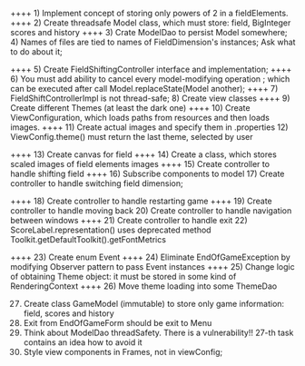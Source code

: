 ++++ 1) Implement concept of storing only powers of 2 in a fieldElements.
++++ 2) Create threadsafe Model class, which must store: field, BigInteger scores and history
++++ 3) Crate ModelDao to persist Model somewhere;
4) Names of files are tied to names of FieldDimension's instances; Ask what to do about it;

++++ 5) Create FieldShiftingController interface and implementation;
++++ 6) You must add ability to cancel every model-modifying operation ;
which can be executed after call Model.replaceState(Model another);
++++ 7) FieldShiftControllerImpl is not thread-safe;
8) Create view classes
++++ 9) Create different Themes (at least the dark one)
++++ 10) Create ViewConfiguration, which loads paths from resources and then loads images.
++++ 11) Create actual images and specify them in <theme>.properties
12) ViewConfig.theme() must return the last theme, selected by user

++++ 13) Create canvas for field 
++++ 14) Create a class, which stores scaled images of field elements images
++++ 15) Create controller to handle shifting field
++++ 16) Subscribe components to model
17) Create controller to handle switching field dimension;

++++ 18) Create controller to handle restarting game 
++++ 19) Create controller to handle moving back 
20) Create controller to handle navigation between windows
++++ 21) Create controller to handle exit
22) ScoreLabel.representation() uses deprecated method Toolkit.getDefaultToolkit().getFontMetrics

++++ 23) Create enum Event 
++++ 24) Eliminate EndOfGameException by modifying Observer pattern to pass Event instances
++++ 25) Change logic of obtaining Theme object: it must be stored in some kind of RenderingContext
++++ 26) Move theme loading into some ThemeDao

27) Create class GameModel (immutable) to store only game information: field, scores and history
28) Exit from EndOfGameForm should be exit to Menu
29) Think about ModelDao threadSafety.
 There is a vulnerability!! 27-th task contains an idea how to avoid it 
30) Style view components in Frames, not in viewConfig;